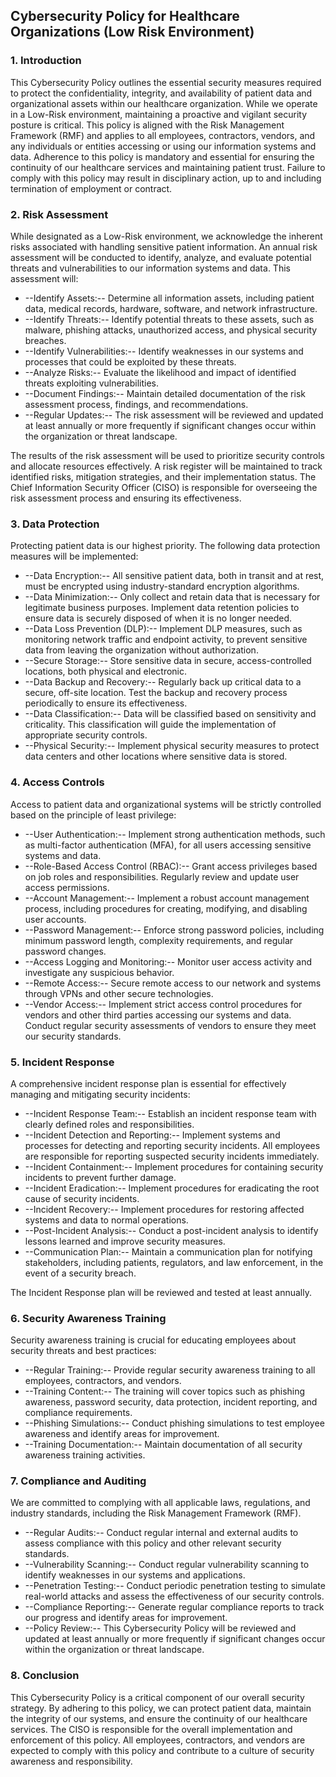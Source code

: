 ## Cybersecurity Policy for Healthcare Organizations (Low Risk Environment)

### 1. Introduction

This Cybersecurity Policy outlines the essential security measures required to protect the confidentiality, integrity, and availability of patient data and organizational assets within our healthcare organization. While we operate in a Low-Risk environment, maintaining a proactive and vigilant security posture is critical. This policy is aligned with the Risk Management Framework (RMF) and applies to all employees, contractors, vendors, and any individuals or entities accessing or using our information systems and data. Adherence to this policy is mandatory and essential for ensuring the continuity of our healthcare services and maintaining patient trust. Failure to comply with this policy may result in disciplinary action, up to and including termination of employment or contract.

### 2. Risk Assessment

While designated as a Low-Risk environment, we acknowledge the inherent risks associated with handling sensitive patient information. An annual risk assessment will be conducted to identify, analyze, and evaluate potential threats and vulnerabilities to our information systems and data. This assessment will:

-   --Identify Assets:-- Determine all information assets, including patient data, medical records, hardware, software, and network infrastructure.
-   --Identify Threats:-- Identify potential threats to these assets, such as malware, phishing attacks, unauthorized access, and physical security breaches.
-   --Identify Vulnerabilities:-- Identify weaknesses in our systems and processes that could be exploited by these threats.
-   --Analyze Risks:-- Evaluate the likelihood and impact of identified threats exploiting vulnerabilities.
-   --Document Findings:-- Maintain detailed documentation of the risk assessment process, findings, and recommendations.
-   --Regular Updates:-- The risk assessment will be reviewed and updated at least annually or more frequently if significant changes occur within the organization or threat landscape.

The results of the risk assessment will be used to prioritize security controls and allocate resources effectively. A risk register will be maintained to track identified risks, mitigation strategies, and their implementation status. The Chief Information Security Officer (CISO) is responsible for overseeing the risk assessment process and ensuring its effectiveness.

### 3. Data Protection

Protecting patient data is our highest priority. The following data protection measures will be implemented:

-   --Data Encryption:-- All sensitive patient data, both in transit and at rest, must be encrypted using industry-standard encryption algorithms.
-   --Data Minimization:-- Only collect and retain data that is necessary for legitimate business purposes. Implement data retention policies to ensure data is securely disposed of when it is no longer needed.
-   --Data Loss Prevention (DLP):-- Implement DLP measures, such as monitoring network traffic and endpoint activity, to prevent sensitive data from leaving the organization without authorization.
-   --Secure Storage:-- Store sensitive data in secure, access-controlled locations, both physical and electronic.
-   --Data Backup and Recovery:-- Regularly back up critical data to a secure, off-site location. Test the backup and recovery process periodically to ensure its effectiveness.
-   --Data Classification:-- Data will be classified based on sensitivity and criticality. This classification will guide the implementation of appropriate security controls.
-   --Physical Security:-- Implement physical security measures to protect data centers and other locations where sensitive data is stored.

### 4. Access Controls

Access to patient data and organizational systems will be strictly controlled based on the principle of least privilege:

-   --User Authentication:-- Implement strong authentication methods, such as multi-factor authentication (MFA), for all users accessing sensitive systems and data.
-   --Role-Based Access Control (RBAC):-- Grant access privileges based on job roles and responsibilities. Regularly review and update user access permissions.
-   --Account Management:-- Implement a robust account management process, including procedures for creating, modifying, and disabling user accounts.
-   --Password Management:-- Enforce strong password policies, including minimum password length, complexity requirements, and regular password changes.
-   --Access Logging and Monitoring:-- Monitor user access activity and investigate any suspicious behavior.
-   --Remote Access:-- Secure remote access to our network and systems through VPNs and other secure technologies.
-   --Vendor Access:-- Implement strict access control procedures for vendors and other third parties accessing our systems and data. Conduct regular security assessments of vendors to ensure they meet our security standards.

### 5. Incident Response

A comprehensive incident response plan is essential for effectively managing and mitigating security incidents:

-   --Incident Response Team:-- Establish an incident response team with clearly defined roles and responsibilities.
-   --Incident Detection and Reporting:-- Implement systems and processes for detecting and reporting security incidents. All employees are responsible for reporting suspected security incidents immediately.
-   --Incident Containment:-- Implement procedures for containing security incidents to prevent further damage.
-   --Incident Eradication:-- Implement procedures for eradicating the root cause of security incidents.
-   --Incident Recovery:-- Implement procedures for restoring affected systems and data to normal operations.
-   --Post-Incident Analysis:-- Conduct a post-incident analysis to identify lessons learned and improve security measures.
-   --Communication Plan:-- Maintain a communication plan for notifying stakeholders, including patients, regulators, and law enforcement, in the event of a security breach.

The Incident Response plan will be reviewed and tested at least annually.

### 6. Security Awareness Training

Security awareness training is crucial for educating employees about security threats and best practices:

-   --Regular Training:-- Provide regular security awareness training to all employees, contractors, and vendors.
-   --Training Content:-- The training will cover topics such as phishing awareness, password security, data protection, incident reporting, and compliance requirements.
-   --Phishing Simulations:-- Conduct phishing simulations to test employee awareness and identify areas for improvement.
-   --Training Documentation:-- Maintain documentation of all security awareness training activities.

### 7. Compliance and Auditing

We are committed to complying with all applicable laws, regulations, and industry standards, including the Risk Management Framework (RMF).

-   --Regular Audits:-- Conduct regular internal and external audits to assess compliance with this policy and other relevant security standards.
-   --Vulnerability Scanning:-- Conduct regular vulnerability scanning to identify weaknesses in our systems and applications.
-   --Penetration Testing:-- Conduct periodic penetration testing to simulate real-world attacks and assess the effectiveness of our security controls.
-   --Compliance Reporting:-- Generate regular compliance reports to track our progress and identify areas for improvement.
-   --Policy Review:-- This Cybersecurity Policy will be reviewed and updated at least annually or more frequently if significant changes occur within the organization or threat landscape.

### 8. Conclusion

This Cybersecurity Policy is a critical component of our overall security strategy. By adhering to this policy, we can protect patient data, maintain the integrity of our systems, and ensure the continuity of our healthcare services. The CISO is responsible for the overall implementation and enforcement of this policy. All employees, contractors, and vendors are expected to comply with this policy and contribute to a culture of security awareness and responsibility.

